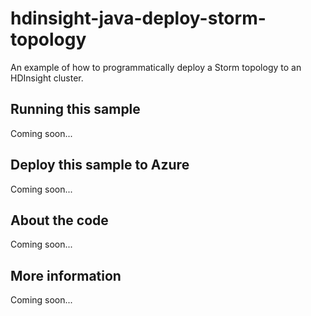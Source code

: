 # hdinsight-java-deploy-storm-topology
An example of how to programmatically deploy a Storm topology to an HDInsight cluster.
## Running this sample
Coming soon...
## Deploy this sample to Azure
Coming soon...
## About the code
Coming soon...
## More information
Coming soon...